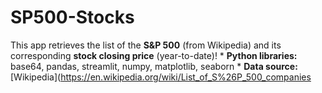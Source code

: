 # SP500-Stocks
This app retrieves the list of the **S&amp;P 500** (from Wikipedia) and its corresponding **stock closing price** (year-to-date)! * **Python libraries:** base64, pandas, streamlit, numpy, matplotlib, seaborn * **Data source:** [Wikipedia](https://en.wikipedia.org/wiki/List_of_S%26P_500_companies
